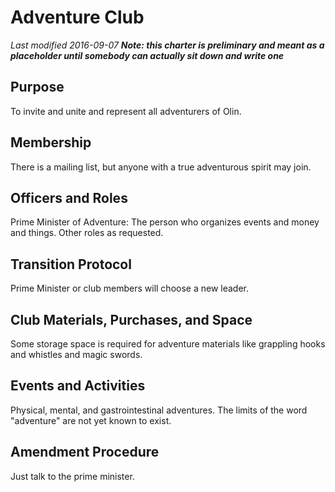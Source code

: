 # Adventure Club
*Last modified 2016-09-07*
_**Note: this charter is preliminary and meant as a placeholder until somebody can actually sit down and write one**_

## Purpose
To invite and unite and represent all adventurers of Olin.

## Membership
There is a mailing list, but anyone with a true adventurous spirit may join.

## Officers and Roles
Prime Minister of Adventure: The person who organizes events and money and things.
Other roles as requested.

## Transition Protocol
Prime Minister or club members will choose a new leader.

## Club Materials, Purchases, and Space
Some storage space is required for adventure materials like grappling hooks and whistles and magic swords.

## Events and Activities
Physical, mental, and gastrointestinal adventures. The limits of the word "adventure" are not yet known to exist.

## Amendment Procedure
Just talk to the prime minister.
